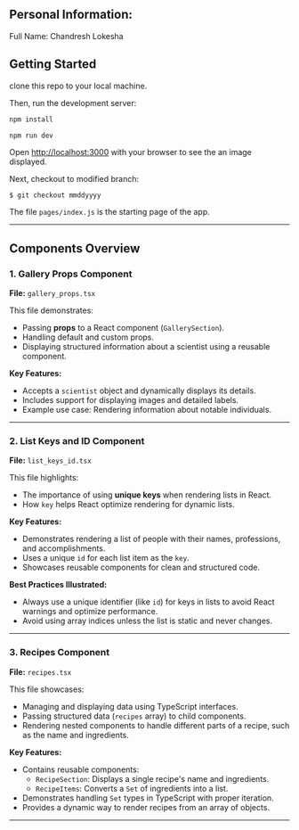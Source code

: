 ## Personal Information:

Full Name: Chandresh Lokesha

## Getting Started
clone this repo to your local machine.

Then, run the development server:

```bash
npm install

npm run dev
```

Open [http://localhost:3000](http://localhost:3000) with your browser to see the an image displayed.

Next, checkout to modified branch:

`$ git checkout mmddyyyy`

The file `pages/index.js` is the starting page of the app.

---

## Components Overview

### 1. **Gallery Props Component**
**File:** `gallery_props.tsx`

This file demonstrates:
- Passing **props** to a React component (`GallerySection`).
- Handling default and custom props.
- Displaying structured information about a scientist using a reusable component.

**Key Features:**
- Accepts a `scientist` object and dynamically displays its details.
- Includes support for displaying images and detailed labels.
- Example use case: Rendering information about notable individuals.

---

### 2. **List Keys and ID Component**
**File:** `list_keys_id.tsx`

This file highlights:
- The importance of using **unique keys** when rendering lists in React.
- How `key` helps React optimize rendering for dynamic lists.

**Key Features:**
- Demonstrates rendering a list of people with their names, professions, and accomplishments.
- Uses a unique `id` for each list item as the `key`.
- Showcases reusable components for clean and structured code.

**Best Practices Illustrated:**
- Always use a unique identifier (like `id`) for keys in lists to avoid React warnings and optimize performance.
- Avoid using array indices unless the list is static and never changes.

---

### 3. **Recipes Component**
**File:** `recipes.tsx`

This file showcases:
- Managing and displaying data using TypeScript interfaces.
- Passing structured data (`recipes` array) to child components.
- Rendering nested components to handle different parts of a recipe, such as the name and ingredients.

**Key Features:**
- Contains reusable components:
  - `RecipeSection`: Displays a single recipe's name and ingredients.
  - `RecipeItems`: Converts a `Set` of ingredients into a list.
- Demonstrates handling `Set` types in TypeScript with proper iteration.
- Provides a dynamic way to render recipes from an array of objects.
---